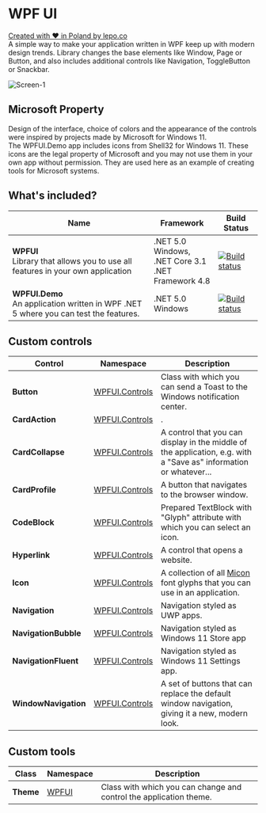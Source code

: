 # WPF UI
[Created with ❤ in Poland by lepo.co](https://dev.lepo.co/)  
A simple way to make your application written in WPF keep up with modern design trends. Library changes the base elements like Window, Page or Button, and also includes additional controls like Navigation, ToggleButton or Snackbar.

![Screen-1](https://github.com/lepoco/wpfui/blob/main/.github/assets/screen-1.png?raw=true)

## Microsoft Property
Design of the interface, choice of colors and the appearance of the controls were inspired by projects made by Microsoft for Windows 11.  
The WPFUI.Demo app includes icons from Shell32 for Windows 11. These icons are the legal property of Microsoft and you may not use them in your own app without permission. They are used here as an example of creating tools for Microsoft systems.

## What's included?
| Name| Framework | Build Status |
| --- | --- | --- | 
| **WPFUI**<br />Library that allows you to use all features in your own application | .NET 5.0 Windows,<br/>.NET Core 3.1<br/>.NET Framework 4.8 | [![Build status](https://github.com/rapiddev/MaterialWPF/workflows/CI/badge.svg)](https://github.com/rapiddev/MaterialWPF/actions) | 
| **WPFUI.Demo**<br />An application written in WPF .NET 5 where you can test the features. | .NET 5.0 Windows | [![Build status](https://github.com/rapiddev/MaterialWPF/workflows/CI/badge.svg)](https://github.com/rapiddev/MaterialWPF/actions) |

## Custom controls
| Control | Namespace | Description |
| --- | --- | --- |
| **Button** | [WPFUI.Controls](https://github.com/lepoco/WPFUI/tree/master/WPFUI/Controls) | Class with which you can send a Toast to the Windows notification center. |
| **CardAction** | [WPFUI.Controls](https://github.com/lepoco/WPFUI/tree/master/WPFUI/Controls) | . |
| **CardCollapse** | [WPFUI.Controls](https://github.com/lepoco/WPFUI/tree/master/WPFUI/Controls) | A control that you can display in the middle of the application, e.g. with a "Save as" information or whatever... |
| **CardProfile** | [WPFUI.Controls](https://github.com/lepoco/WPFUI/tree/master/WPFUI/Controls) | A button that navigates to the browser window. |
| **CodeBlock** | [WPFUI.Controls](https://github.com/lepoco/WPFUI/tree/master/WPFUI/Controls) | Prepared TextBlock with "Glyph" attribute with which you can select an icon. |
| **Hyperlink** | [WPFUI.Controls](https://github.com/lepoco/WPFUI/tree/master/WPFUI/Controls) | A control that opens a website. |
| **Icon** | [WPFUI.Controls](https://github.com/lepoco/WPFUI/tree/master/WPFUI/Controls) | A collection of all [Micon](https://github.com/xtoolkit/Micon) font glyphs that you can use in an application. |
| **Navigation** | [WPFUI.Controls](https://github.com/lepoco/WPFUI/tree/master/WPFUI/Controls) | Navigation styled as UWP apps. |
| **NavigationBubble** | [WPFUI.Controls](https://github.com/lepoco/WPFUI/tree/master/WPFUI/Controls) | Navigation styled as Windows 11 Store app |
| **NavigationFluent** | [WPFUI.Controls](https://github.com/lepoco/WPFUI/tree/master/WPFUI/Controls) | Navigation styled as Windows 11 Settings app. |
| **WindowNavigation** | [WPFUI.Controls](https://github.com/lepoco/WPFUI/tree/master/WPFUI/Controls) | A set of buttons that can replace the default window navigation, giving it a new, modern look. |

## Custom tools
| Class | Namespace | Description |
| --- | --- | --- |
| **Theme** | [WPFUI](https://github.com/lepoco/WPFUI/tree/master/WPFUI) | Class with which you can change and control the application theme. |